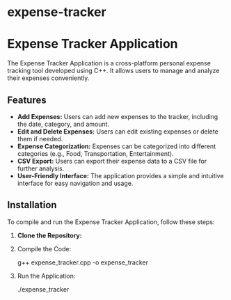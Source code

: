 # expense-tracker

# Expense Tracker Application

The Expense Tracker Application is a cross-platform personal expense tracking tool developed using C++. It allows users to manage and analyze their expenses conveniently.

## Features

- **Add Expenses:** Users can add new expenses to the tracker, including the date, category, and amount.
- **Edit and Delete Expenses:** Users can edit existing expenses or delete them if needed.
- **Expense Categorization:** Expenses can be categorized into different categories (e.g., Food, Transportation, Entertainment).
- **CSV Export:** Users can export their expense data to a CSV file for further analysis.
- **User-Friendly Interface:** The application provides a simple and intuitive interface for easy navigation and usage.

## Installation

To compile and run the Expense Tracker Application, follow these steps:

1. **Clone the Repository:**
2. Compile the Code:

   g++ expense_tracker.cpp -o expense_tracker

3. Run the Application:

   ./expense_tracker

